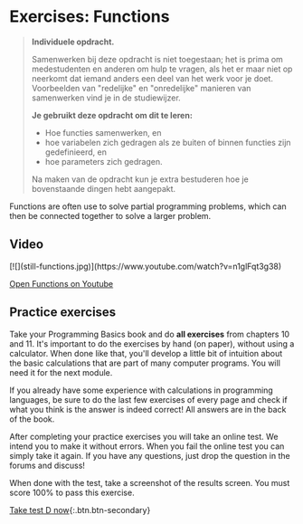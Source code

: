 # Exercises: Functions

> **Individuele opdracht.**
>
> Samenwerken bij deze opdracht is niet toegestaan; het is prima om medestudenten en anderen om hulp te vragen, als het er maar niet op neerkomt dat iemand anders een deel van het werk voor je doet. Voorbeelden van "redelijke" en "onredelijke" manieren van samenwerken vind je in de studiewijzer.
>
> **Je gebruikt deze opdracht om dit te leren:**
>
> - Hoe functies samenwerken, en
> - hoe variabelen zich gedragen als ze buiten of binnen functies zijn gedefinieerd, en
> - hoe parameters zich gedragen.
>
> Na maken van de opdracht kun je extra bestuderen hoe je bovenstaande dingen hebt aangepakt.

Functions are often use to solve partial programming problems, which can then be connected together to solve a larger problem.


## Video

<div markdown="1" class="extend">
[![](still-functions.jpg)](https://www.youtube.com/watch?v=n1glFqt3g38)
</div>

[Open Functions on Youtube](https://www.youtube.com/watch?v=n1glFqt3g38)


## Practice exercises

Take your Programming Basics book and do **all exercises** from chapters 10 and 11. It's important to do the exercises by hand (on paper), without using a calculator. When done like that, you'll develop a little bit of intuition about the basic calculations that are part of many computer programs. You will need it for the next module.

If you already have some experience with calculations in programming languages, be sure to do the last few exercises of every page and check if what you think is the answer is indeed correct! All answers are in the back of the book.

After completing your practice exercises you will take an online test. We intend you to make it without errors. When you fail the online test you can simply take it again. If you have any questions, just drop the question in the forums and discuss!

When done with the test, take a screenshot of the results screen. You must score 100% to pass this exercise.

[Take test D now](https://practice.mprog.nl/entry/prog1){:.btn.btn-secondary}
